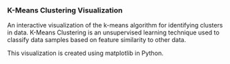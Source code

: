 ### K-Means Clustering Visualization

An interactive visualization of the k-means algorithm for identifying clusters in data. 
K-Means Clustering is an unsupervised learning technique used to classify data samples
based on feature similarity to other data.

This visualization is created using matplotlib in Python.
